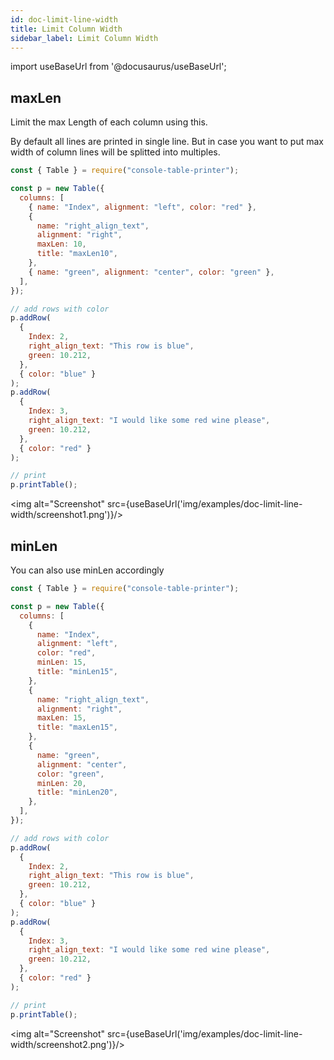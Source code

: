 ```yaml
---
id: doc-limit-line-width
title: Limit Column Width
sidebar_label: Limit Column Width
---
```


import useBaseUrl from '@docusaurus/useBaseUrl';

## maxLen

Limit the max Length of each column using this.

By default all lines are printed in single line. But in case you want to put max width of column lines will be splitted into multiples.

```javascript
const { Table } = require("console-table-printer");

const p = new Table({
  columns: [
    { name: "Index", alignment: "left", color: "red" },
    {
      name: "right_align_text",
      alignment: "right",
      maxLen: 10,
      title: "maxLen10",
    },
    { name: "green", alignment: "center", color: "green" },
  ],
});

// add rows with color
p.addRow(
  {
    Index: 2,
    right_align_text: "This row is blue",
    green: 10.212,
  },
  { color: "blue" }
);
p.addRow(
  {
    Index: 3,
    right_align_text: "I would like some red wine please",
    green: 10.212,
  },
  { color: "red" }
);

// print
p.printTable();
```

<img alt="Screenshot" src={useBaseUrl('img/examples/doc-limit-line-width/screenshot1.png')}/>

## minLen

You can also use minLen accordingly

```javascript
const { Table } = require("console-table-printer");

const p = new Table({
  columns: [
    {
      name: "Index",
      alignment: "left",
      color: "red",
      minLen: 15,
      title: "minLen15",
    },
    {
      name: "right_align_text",
      alignment: "right",
      maxLen: 15,
      title: "maxLen15",
    },
    {
      name: "green",
      alignment: "center",
      color: "green",
      minLen: 20,
      title: "minLen20",
    },
  ],
});

// add rows with color
p.addRow(
  {
    Index: 2,
    right_align_text: "This row is blue",
    green: 10.212,
  },
  { color: "blue" }
);
p.addRow(
  {
    Index: 3,
    right_align_text: "I would like some red wine please",
    green: 10.212,
  },
  { color: "red" }
);

// print
p.printTable();
```

<img alt="Screenshot" src={useBaseUrl('img/examples/doc-limit-line-width/screenshot2.png')}/>
